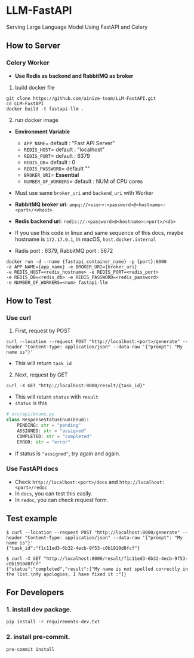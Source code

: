 # LLM-FastAPI 

Serving Large Language Model Using FastAPI and Celery

## How to Server

### Celery Worker

- **Use Redis as backend and RabbitMQ as broker**

1. build docker file
```
git clone https://github.com/ainize-team/LLM-FastAPI.git
cd LLM-FastAPI
docker build -t fastapi-llm .
```

2. run docker image
- **Environment Variable**
  - `APP_NAME`= default : "Fast API Server"
  - `REDIS_HOST`= default : "localhost"
  - `REDIS_PORT`= default : 6379
  - `REDIS_DB`= default : 0
  - `REDIS_PASSWORD`= default ""
  - `BROKER_URI`= **Essential**
  - `NUMBER_OF_WORKERS`= default : NUM of CPU cores


- Must use same `broker_uri` and `backend_uri` with Worker
- **RabbitMQ broker uri**: `ampq://<user>:<password>@<hostname>:<port>/<vhost>`
- **Redis backend uri**: `redis://:<password>@<hostname>:<port>/<db>`
- If you use this code in linux and same sequence of this docs, maybe hostname is `172.17.0.1`, in macOS, `host.docker.internal`
- Radis port : 6379, RabbitMQ port : 5672
```
docker run -d --name {fastapi_container_name} -p {port}:8000 
-e APP_NAME={app_name} -e BROKER_URI={broker_uri} 
-e REDIS_HOST=<redis_hostname> -e REDIS_PORT=<redis_port> 
-e REDIS_DB=<redis_db> -e REDIS_PASSWORD=<redis_password> 
-e NUMBER_OF_WORKERS=<num> fastapi-llm
```

## How to Test

### Use curl
1. First, request by POST
```
curl --location --request POST "http://localhost:<port>/generate" --header "Content-Type: application/json" --data-raw '{"prompt": "My name is"}'
```
- This will return `task_id`

2. Next, request by GET
```
curl -X GET "http://localhost:8000/result/{task_id}"
```
- This will return `status` with `result`
- `status` is this

```python
# src/api/enums.py
class ResponseStatusEnum(Enum):
    PENDING: str = "pending"
    ASSIGNED: str = "assigned"
    COMPLETED: str = "completed"
    ERROR: str = "error"
```

- If status is `"assigned"`, try again and again.

### Use FastAPI docs

- Check `http://localhost:<port>/docs` and `http://localhost:<port>/redoc`
- In `docs`, you can test this easily.
- In `redoc`, you can check request form.

## Test example
```
$ curl --location --request POST "http://localhost:8000/generate" --header "Content-Type: application/json" --data-raw '{"prompt": "My name is"}'
{"task_id":"f1c11ed3-6b32-4ecb-9f53-c0b1910d8fcf"}

$ curl -X GET "http://localhost:8000/result/f1c11ed3-6b32-4ecb-9f53-c0b1910d8fcf"
{"status":"completed","result":["My name is not spelled correctly in the list.\nMy apologies, I have fixed it :"]}
```

## For Developers

### 1. install dev package.

```shell
pip install -r requirements-dev.txt
```

### 2. install pre-commit.

```shell
pre-commit install
```
